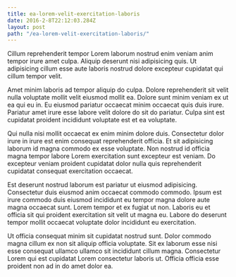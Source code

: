 ```yaml
---
title: ea-lorem-velit-exercitation-laboris
date: 2016-2-8T22:12:03.284Z
layout: post
path: "/ea-lorem-velit-exercitation-laboris/"
---
```


Cillum reprehenderit tempor Lorem laborum nostrud enim veniam anim tempor irure amet culpa. Aliquip deserunt nisi adipisicing quis. Ut adipisicing cillum esse aute laboris nostrud dolore excepteur cupidatat qui cillum tempor velit.

Amet minim laboris ad tempor aliquip do culpa. Dolore reprehenderit sit velit nulla voluptate mollit velit eiusmod mollit ea. Dolore sunt minim veniam ex ut ea qui eu in. Eu eiusmod pariatur occaecat minim occaecat quis duis irure. Pariatur amet irure esse labore velit dolore do sit do pariatur. Culpa sint est cupidatat proident incididunt voluptate est et ea voluptate.

Qui nulla nisi mollit occaecat ex enim minim dolore duis. Consectetur dolor irure in irure est enim consequat reprehenderit officia. Et sit adipisicing laborum id magna commodo ex esse voluptate. Non nostrud id officia magna tempor labore Lorem exercitation sunt excepteur est veniam. Do excepteur veniam proident cupidatat dolor nulla quis reprehenderit cupidatat consequat exercitation occaecat.

Est deserunt nostrud laborum est pariatur ut eiusmod adipisicing. Consectetur duis eiusmod anim occaecat commodo commodo. Ipsum est irure commodo duis eiusmod incididunt eu tempor magna dolore aute magna occaecat sunt. Lorem tempor et ex fugiat ut non. Laboris eu et officia sit qui proident exercitation sit velit ut magna eu. Labore do deserunt tempor mollit occaecat voluptate dolor incididunt eu exercitation.

Ut officia consequat minim sit cupidatat nostrud sunt. Dolor commodo magna cillum ex non sit aliquip officia voluptate. Sit ex laborum esse nisi esse consequat ullamco ullamco sit incididunt cillum magna. Consectetur Lorem qui est cupidatat Lorem consectetur laboris ut. Officia officia esse proident non ad in do amet dolor ea.